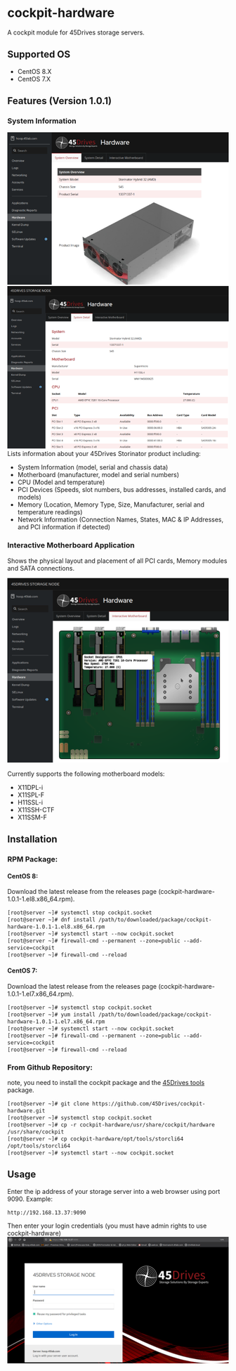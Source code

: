 # cockpit-hardware
A cockpit module for 45Drives storage servers.

## Supported OS
- CentOS 8.X
- CentOS 7.X

## Features (Version 1.0.1)
### System Information
<img src="https://raw.githubusercontent.com/45Drives/cockpit-hardware/master/documentation/system_overview.png">
<img src="https://raw.githubusercontent.com/45Drives/cockpit-hardware/master/documentation/system_detail.png">
Lists information about your 45Drives Storinator product including:

* System Information (model, serial and chassis data)
* Motherboard (manufacturer, model and serial numbers)
* CPU (Model and temperature)
* PCI Devices (Speeds, slot numbers, bus addresses, installed cards, and models)
* Memory (Location, Memory Type, Size, Manufacturer, serial and temperature readings)
* Network Information (Connection Names, States, MAC & IP Addresses, and PCI information if detected)

### Interactive Motherboard Application
Shows the physical layout and placement of all PCI cards, Memory modules and SATA connections. 

<img src="https://raw.githubusercontent.com/45Drives/cockpit-hardware/master/documentation/interactive_motherboard.png">

Currently supports the following motherboard models:
* X11DPL-i
* X11SPL-F
* H11SSL-i
* X11SSH-CTF
* X11SSM-F

## Installation
### RPM Package:
#### CentOS 8:
Download the latest release from the releases page (cockpit-hardware-1.0.1-1.el8.x86_64.rpm).
```
[root@server ~]# systemctl stop cockpit.socket
[root@server ~]# dnf install /path/to/downloaded/package/cockpit-hardware-1.0.1-1.el8.x86_64.rpm
[root@server ~]# systemctl start --now cockpit.socket
[root@server ~]# firewall-cmd --permanent --zone=public --add-service=cockpit
[root@server ~]# firewall-cmd --reload
```

#### CentOS 7:
Download the latest release from the releases page (cockpit-hardware-1.0.1-1.el7.x86_64.rpm).
```
[root@server ~]# systemctl stop cockpit.socket
[root@server ~]# yum install /path/to/downloaded/package/cockpit-hardware-1.0.1-1.el7.x86_64.rpm
[root@server ~]# systemctl start --now cockpit.socket
[root@server ~]# firewall-cmd --permanent --zone=public --add-service=cockpit
[root@server ~]# firewall-cmd --reload
```
### From Github Repository:
note, you need to install the cockpit package and the [45Drives tools](https://github.com/45Drives/tools) package. 
```
[root@server ~]# git clone https://github.com/45Drives/cockpit-hardware.git
[root@server ~]# systemctl stop cockpit.socket
[root@server ~]# cp -r cockpit-hardware/usr/share/cockpit/hardware /usr/share/cockpit
[root@server ~]# cp cockpit-hardware/opt/tools/storcli64 /opt/tools/storcli64
[root@server ~]# systemctl start --now cockpit.socket

```

## Usage
Enter the ip address of your storage server into a web browser using port 9090.
Example:
```
http://192.168.13.37:9090
```
Then enter your login credentials (you must have admin rights to use cockpit-hardware)
<img src="https://raw.githubusercontent.com/45Drives/cockpit-hardware/master/documentation/login.png">
